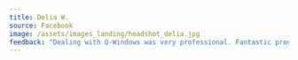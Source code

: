 ```yaml
---
title: Delia W.
source: Facebook
image: /assets/images_landing/headshot_delia.jpg
feedback: "Dealing with Q-Windows was very professional. Fantastic product, looks great, security brilliant, fantastic after installation service."
---
```

